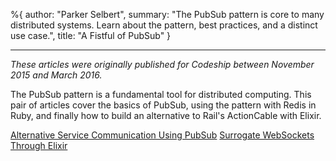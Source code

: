 %{
  author: "Parker Selbert",
  summary: "The PubSub pattern is core to many distributed systems. Learn about the pattern, best practices, and a distinct use case.",
  title: "A Fistful of PubSub"
}

---

*These articles were originally published for Codeship between November 2015 and March 2016.*

The PubSub pattern is a fundamental tool for distributed computing. This pair of
articles cover the basics of PubSub, using the pattern with Redis in Ruby, and
finally how to build an alternative to Rail's ActionCable with Elixir.

[Alternative Service Communication Using PubSub][alt]
[Surrogate WebSockets Through Elixir][sur]

[alt]: http://blog.codeship.com/alternative-service-communication-using-pubsub/
[sur]: http://blog.codeship.com/surrogate-websockets/

